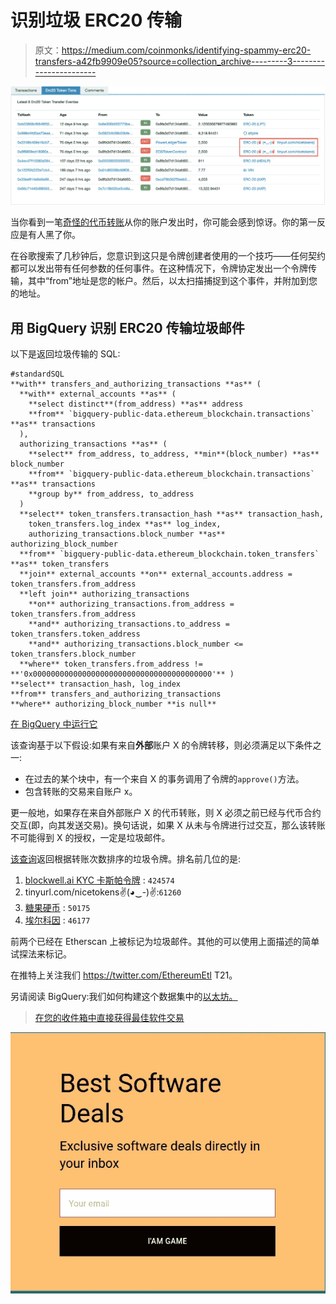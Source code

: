 # 识别垃圾 ERC20 传输

> 原文：<https://medium.com/coinmonks/identifying-spammy-erc20-transfers-a42fb9909e05?source=collection_archive---------3----------------------->

![](img/486e0d215e8e85dfe566da1e6d1af512.png)

当你看到一笔[奇怪的代币转账](https://etherscan.io/tx/0x2249b469a16cb7754a83bb4fc394cc749328d31c229590ce57a37960d04608a1)从你的账户发出时，你可能会感到惊讶。你的第一反应是有人黑了你。

在谷歌搜索了几秒钟后，您意识到这只是令牌创建者使用的一个技巧——任何契约都可以发出带有任何参数的任何事件。在这种情况下，令牌协定发出一个令牌传输，其中“from”地址是您的帐户。然后，以太扫描捕捉到这个事件，并附加到您的地址。

## 用 BigQuery 识别 ERC20 传输垃圾邮件

以下是返回垃圾传输的 SQL:

```
#standardSQL
**with** transfers_and_authorizing_transactions **as** (
  **with** external_accounts **as** (
    **select distinct**(from_address) **as** address
    **from** `bigquery-public-data.ethereum_blockchain.transactions` **as** transactions
  ),
  authorizing_transactions **as** (
    **select** from_address, to_address, **min**(block_number) **as** block_number
    **from** `bigquery-public-data.ethereum_blockchain.transactions` **as** transactions
    **group by** from_address, to_address
  )
  **select** token_transfers.transaction_hash **as** transaction_hash, 
    token_transfers.log_index **as** log_index, 
    authorizing_transactions.block_number **as** authorizing_block_number
  **from** `bigquery-public-data.ethereum_blockchain.token_transfers` **as** token_transfers
  **join** external_accounts **on** external_accounts.address = token_transfers.from_address
  **left join** authorizing_transactions
    **on** authorizing_transactions.from_address =  token_transfers.from_address
    **and** authorizing_transactions.to_address = token_transfers.token_address
    **and** authorizing_transactions.block_number <= token_transfers.block_number
  **where** token_transfers.from_address != **'0x0000000000000000000000000000000000000000'** )
**select** transaction_hash, log_index
**from** transfers_and_authorizing_transactions
**where** authorizing_block_number **is null**
```

[在 BigQuery 中运行它](https://bigquery.cloud.google.com/savedquery/305730109012:db5fb9604e5043bbab1ae7e9906f20b6)

该查询基于以下假设:如果有来自**外部**账户 X 的令牌转移，则必须满足以下条件之一:

*   在过去的某个块中，有一个来自 X 的事务调用了令牌的`approve()`方法。
*   包含转账的交易来自账户 x。

更一般地，如果存在来自外部账户 X 的代币转账，则 X 必须之前已经与代币合约交互(即，向其发送交易)。换句话说，如果 X 从未与令牌进行过交互，那么该转账不可能得到 X 的授权，一定是垃圾邮件。

[该查询](https://bigquery.cloud.google.com/savedquery/305730109012:6ca47f9bfdc34a71ae462d1cc9b6d59c)返回根据转账次数排序的垃圾令牌。排名前几位的是:

1.  [blockwell.ai KYC 卡斯帕令牌](https://etherscan.io/token/0x212d95fccdf0366343350f486bda1ceafc0c2d63) : `424574`
2.  tinyurl.com/nicetokens✌(◕‿-)✌:`61260`
3.  [糖果硬币](https://etherscan.io/token/0x45555629aabfea138ead1c1e5f2ac3cce2add830) : `50175`
4.  [埃尔科因](https://etherscan.io/token/0x225bc3affc1da39bd3cb2100c74a41c62310d1e1) : `46177`

前两个已经在 Etherscan 上被标记为垃圾邮件。其他的可以使用上面描述的简单试探法来标记。

在推特上关注我们 https://twitter.com/EthereumEtl T21。

另请阅读 BigQuery:我们如何构建这个数据集中的[以太坊。](https://cloud.google.com/blog/products/data-analytics/ethereum-bigquery-how-we-built-dataset)

> [在您的收件箱中直接获得最佳软件交易](https://coincodecap.com/?utm_source=coinmonks)

[![](img/7c0b3dfdcbfea594cc0ae7d4f9bf6fcb.png)](https://coincodecap.com/?utm_source=coinmonks)